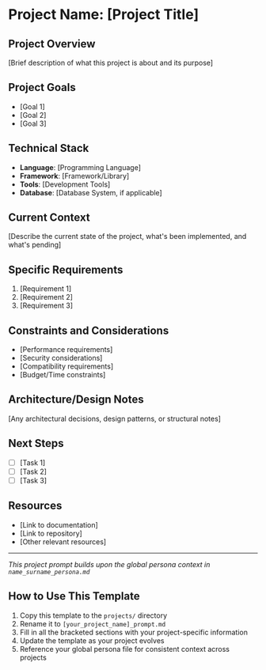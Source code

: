 # Project Name: [Project Title]

## Project Overview
[Brief description of what this project is about and its purpose]

## Project Goals
- [Goal 1]
- [Goal 2]
- [Goal 3]

## Technical Stack
- **Language**: [Programming Language]
- **Framework**: [Framework/Library]
- **Tools**: [Development Tools]
- **Database**: [Database System, if applicable]

## Current Context
[Describe the current state of the project, what's been implemented, and what's pending]

## Specific Requirements
1. [Requirement 1]
2. [Requirement 2]
3. [Requirement 3]

## Constraints and Considerations
- [Performance requirements]
- [Security considerations]
- [Compatibility requirements]
- [Budget/Time constraints]

## Architecture/Design Notes
[Any architectural decisions, design patterns, or structural notes]

## Next Steps
- [ ] [Task 1]
- [ ] [Task 2]
- [ ] [Task 3]

## Resources
- [Link to documentation]
- [Link to repository]
- [Other relevant resources]

---
*This project prompt builds upon the global persona context in `name_surname_persona.md`*

## How to Use This Template
1. Copy this template to the `projects/` directory
2. Rename it to `[your_project_name]_prompt.md`
3. Fill in all the bracketed sections with your project-specific information
4. Update the template as your project evolves
5. Reference your global persona file for consistent context across projects
